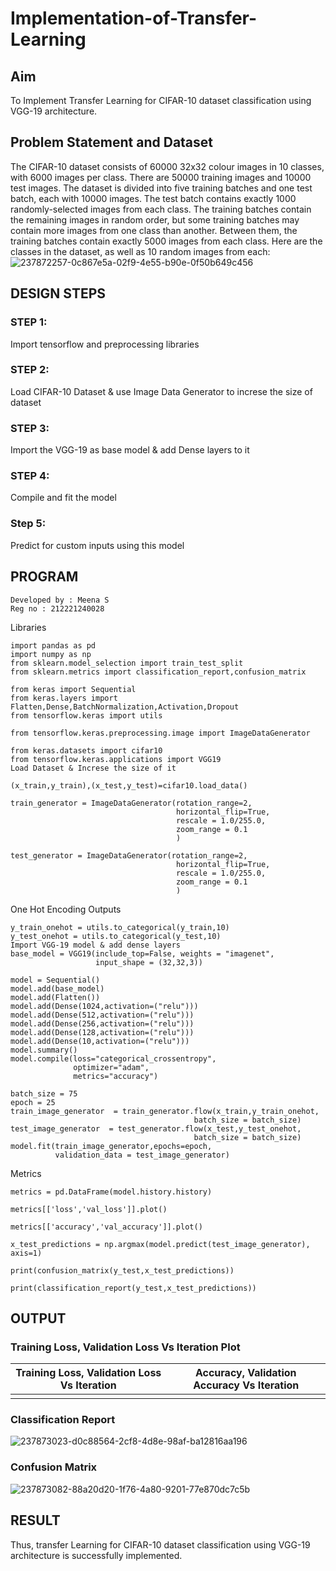 # Implementation-of-Transfer-Learning
## Aim
To Implement Transfer Learning for CIFAR-10 dataset classification using VGG-19 architecture.
## Problem Statement and Dataset
The CIFAR-10 dataset consists of 60000 32x32 colour images in 10 classes, with 6000 images per class. There are 50000 training images and 10000 test images. The dataset is divided into five training batches and one test batch, each with 10000 images. The test batch contains exactly 1000 randomly-selected images from each class. The training batches contain the remaining images in random order, but some training batches may contain more images from one class than another. Between them, the training batches contain exactly 5000 images from each class.
Here are the classes in the dataset, as well as 10 random images from each:
![237872257-0c867e5a-02f9-4e55-b90e-0f50b649c456](https://github.com/MEENA155/Implementation-of-Transfer-Learning/assets/94677128/b40d4375-bf63-4df1-9b1f-ee21174e7e53)

## DESIGN STEPS
### STEP 1:
Import tensorflow and preprocessing libraries

### STEP 2:
Load CIFAR-10 Dataset & use Image Data Generator to increse the size of dataset

### STEP 3:
Import the VGG-19 as base model & add Dense layers to it

### STEP 4:
Compile and fit the model

### Step 5:
Predict for custom inputs using this model

## PROGRAM
```
Developed by : Meena S
Reg no : 212221240028
```
Libraries
```
import pandas as pd
import numpy as np
from sklearn.model_selection import train_test_split
from sklearn.metrics import classification_report,confusion_matrix

from keras import Sequential
from keras.layers import Flatten,Dense,BatchNormalization,Activation,Dropout
from tensorflow.keras import utils

from tensorflow.keras.preprocessing.image import ImageDataGenerator

from keras.datasets import cifar10
from tensorflow.keras.applications import VGG19
Load Dataset & Increse the size of it

(x_train,y_train),(x_test,y_test)=cifar10.load_data()

train_generator = ImageDataGenerator(rotation_range=2,
                                     horizontal_flip=True,
                                     rescale = 1.0/255.0,
                                     zoom_range = 0.1
                                     )

test_generator = ImageDataGenerator(rotation_range=2,
                                     horizontal_flip=True,
                                     rescale = 1.0/255.0,
                                     zoom_range = 0.1
                                     )

```
One Hot Encoding Outputs
```
y_train_onehot = utils.to_categorical(y_train,10)
y_test_onehot = utils.to_categorical(y_test,10)
Import VGG-19 model & add dense layers
base_model = VGG19(include_top=False, weights = "imagenet",
                   input_shape = (32,32,3))

model = Sequential()
model.add(base_model)
model.add(Flatten())
model.add(Dense(1024,activation=("relu")))
model.add(Dense(512,activation=("relu")))
model.add(Dense(256,activation=("relu")))
model.add(Dense(128,activation=("relu")))
model.add(Dense(10,activation=("relu")))
model.summary()
model.compile(loss="categorical_crossentropy",
              optimizer="adam",
              metrics="accuracy")

batch_size = 75
epoch = 25
train_image_generator  = train_generator.flow(x_train,y_train_onehot,
                                         batch_size = batch_size)		 
test_image_generator  = test_generator.flow(x_test,y_test_onehot,
                                         batch_size = batch_size)		 
model.fit(train_image_generator,epochs=epoch,
          validation_data = test_image_generator)
```
Metrics
```
metrics = pd.DataFrame(model.history.history)

metrics[['loss','val_loss']].plot()

metrics[['accuracy','val_accuracy']].plot()

x_test_predictions = np.argmax(model.predict(test_image_generator), axis=1)

print(confusion_matrix(y_test,x_test_predictions))

print(classification_report(y_test,x_test_predictions))
```








## OUTPUT
### Training Loss, Validation Loss Vs Iteration Plot
Training Loss, Validation Loss Vs Iteration             | Accuracy, Validation Accuracy Vs Iteration                   |               
:------------------------------------------------------:| :-----------------------------------------------------------:|
| | |
### Classification Report
![237873023-d0c88564-2cf8-4d8e-98af-ba12816aa196](https://github.com/MEENA155/Implementation-of-Transfer-Learning/assets/94677128/b314eb4a-fb42-4321-a726-ef7279042e59)






### Confusion Matrix
![237873082-88a20d20-1f76-4a80-9201-77e870dc7c5b](https://github.com/MEENA155/Implementation-of-Transfer-Learning/assets/94677128/87d7efc8-2827-4250-aa51-a9969a205c35)

## RESULT
Thus, transfer Learning for CIFAR-10 dataset classification using VGG-19 architecture is successfully implemented.
